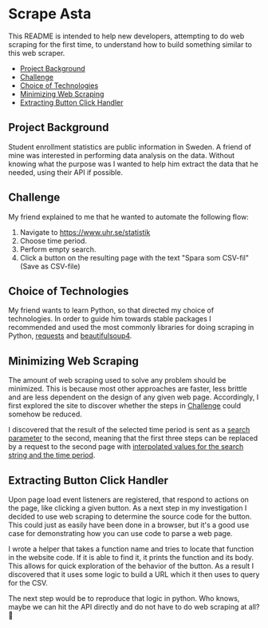 # Scrape Asta

This README is intended to help new developers, attempting to do web scraping for
the first time, to understand how to build something similar to this web
scraper.

- [Project Background](#project-background)
- [Challenge](#challenge)
- [Choice of Technologies](#choice-of-technologies)
- [Minimizing Web Scraping](#minimizing-web-scraping)
- [Extracting Button Click Handler](#extracting-button-click-handler)

## Project Background

Student enrollment statistics are public information in Sweden. A friend of mine
was interested in performing data analysis on the data. Without knowing what the
purpose was I wanted to help him extract the data that he needed, using their
API if possible.

## Challenge

My friend explained to me that he wanted to automate the following flow:

1. Navigate to https://www.uhr.se/statistik
2. Choose time period.
3. Perform empty search.
4. Click a button on the resulting page with the text "Spara som CSV-fil" (Save
   as CSV-file)

## Choice of Technologies

My friend wants to learn Python, so that directed my choice of technologies. In
order to guide him towards stable packages I recommended and used the
most commonly libraries for doing scraping in Python,
[requests](https://pypi.org/project/requests/) and
[beautifulsoup4](https://pypi.org/project/beautifulsoup4/).

## Minimizing Web Scraping

The amount of web scraping used to solve any problem should be minimized. This is because most other approaches are faster, less brittle and are less dependent on the design of any given web page. Accordingly, I first explored the site to discover whether the steps in
[Challenge](#challenge) could somehow be reduced.

I discovered that the result of the selected time period is sent as a [search parameter](https://developer.mozilla.org/en-US/docs/Web/API/URL/search) to the second, meaning that the first three steps can be replaced by a request to the second page with [interpolated values for the search string and the time period](https://github.com/jrasmusbm/scrape/blob/6bc3358a944d4010b971a195828f88ece196af9b/scrape.py#L12-L13).

## Extracting Button Click Handler

Upon page load event listeners are registered, that respond to actions on the
page, like clicking a given button. As a next step in my investigation I decided
to use web scraping to determine the source code for the button. This could just
as easily have been done in a browser, but it's a good use case for
demonstrating how you can use code to parse a web page.

I wrote a helper that takes a function name and tries to locate that function
in the website code. If it is able to find it, it prints the function and its
body. This allows for quick exploration of the behavior of the button. As
a result I discovered that it uses some logic to build a URL which it then uses
to query for the CSV.

The next step would be to reproduce that logic in python. Who knows, maybe we
can hit the API directly and do not have to do web scraping at all? 🤔

